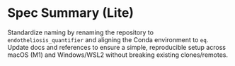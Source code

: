 # Spec Summary (Lite)

Standardize naming by renaming the repository to `endotheliosis_quantifier` and aligning the Conda environment to `eq`. Update docs and references to ensure a simple, reproducible setup across macOS (M1) and Windows/WSL2 without breaking existing clones/remotes.
